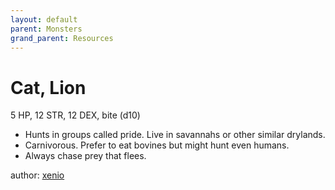 ```yaml
---
layout: default
parent: Monsters
grand_parent: Resources
---
```


# Cat, Lion

5 HP, 12 STR, 12 DEX, bite (d10)  

- Hunts in groups called pride. Live in savannahs or other similar drylands.  
- Carnivorous. Prefer to eat bovines but might hunt even humans.  
- Always chase prey that flees.  

author: [xenio](https://xenioinabottle.blogspot.com)
